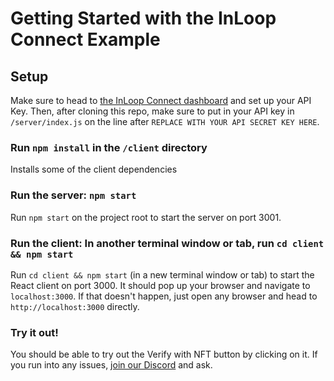 # Getting Started with the InLoop Connect Example

## Setup

Make sure to head to [the InLoop Connect dashboard](https://connect.inloop.to/dashboard) and set up your API Key. Then, after cloning this repo, make sure to put in your API key in `/server/index.js` on the line after `REPLACE WITH YOUR API SECRET KEY HERE`.

### Run `npm install` in the `/client` directory
Installs some of the client dependencies

### Run the server: `npm start`

Run `npm start` on the project root to start the server on port 3001.

### Run the client: In another terminal window or tab, run `cd client && npm start`

Run `cd client && npm start` (in a new terminal window or tab) to start the React client on port 3000. It should pop up your browser and navigate to `localhost:3000`. If that doesn't happen, just open any browser and head to `http://localhost:3000` directly.

### Try it out!

You should be able to try out the Verify with NFT button by clicking on it. If you run into any issues, [join our Discord](https://discord.gg/nMetntjJ3R) and ask.
